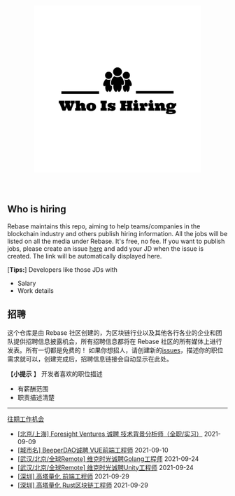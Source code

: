 <div align="center">
  <img src="./logo.png" style="margin: 0 auto 40px;" width="380" />
</div>


## Who is hiring
Rebase maintains this repo, aiming to help teams/companies in the blockchain industry and others publish hiring information. All the jobs will be listed on all the media under Rebase. It's free, no fee.
If you want to publish jobs, please create an issue [here](https://github.com/rebase-network/who-is-hiring/issues/) and add your JD when the issue is created. The link will be automatically displayed here.

[**Tips:**]
Developers like those JDs with 
- Salary
- Work details


## 招聘
这个仓库是由 Rebase 社区创建的，为区块链行业以及其他各行各业的企业和团队提供招聘信息披露机会，所有招聘信息都将在 Rebase 社区的所有媒体上进行发表。所有一切都是免费的！
如果你想招人，请创建新的[issues](https://github.com/rebase-network/who-is-hiring/issues/)，描述你的职位需求就可以，创建完成后，招聘信息链接会自动显示在此处。

【**小提示**  】
开发者喜欢的职位描述
- 有薪酬范围
- 职责描述清楚

---

[往期工作机会](./jobs.md)

- [[北京/上海] Foresight Ventures 诚聘 技术背景分析师（全职/实习）](https://github.com/rebase-network/who-is-hiring/issues/23) 2021-09-09
- [[城市名] BeeperDAO诚聘 VUE前端工程师](https://github.com/rebase-network/who-is-hiring/issues/24) 2021-09-10
- [[武汉/北京/全球Remote] 维克时光诚聘Golang工程师](https://github.com/rebase-network/who-is-hiring/issues/25) 2021-09-24
- [[武汉/北京/全球Remote] 维克时光诚聘Unity工程师](https://github.com/rebase-network/who-is-hiring/issues/26) 2021-09-24
- [[深圳] 高塔量化 前端工程师](https://github.com/rebase-network/who-is-hiring/issues/27) 2021-09-29
- [[深圳] 高塔量化 Rust区块链工程师](https://github.com/rebase-network/who-is-hiring/issues/28) 2021-09-29
